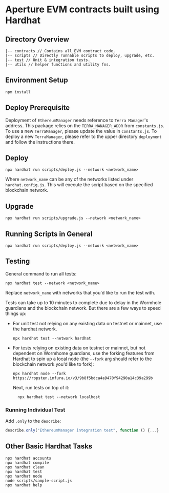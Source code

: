# Aperture EVM contracts built using Hardhat

## Directory Overview

    |-- contracts // Contains all EVM contract code.
    |-- scripts // Directly runnable scripts to deploy, upgrade, etc.
    |-- test // Unit & integration tests.
    |-- utils // helper functions and utility fns.

## Environment Setup

```shell
npm install
```

## Deploy Prerequisite
Deployment of `EthereumManager` needs reference to `Terra Manager`'s address. This package relies on the `TERRA_MANAGER_ADDR` from `constants.js`. To use a new `TerraManager`, please update the value in `constants.js`. To deploy a new `TerraManager`, please refer to the upper directory `deployment` and follow the instructions there.

## Deploy

```shell
npx hardhat run scripts/deploy.js --network <network_name>
```
Where `network_name` can be any of the networks listed under `hardhat.config.js`. This will execute the script based on the specified blockchain network.

## Upgrade

```shell
npx hardhat run scripts/upgrade.js --network <network_name>
```

## Running Scripts in General

```shell
npx hardhat run scripts/deploy.js --network <network_name>
```


## Testing

General command to run all tests:

```shell
npx hardhat test --network <network_name>
```

Replace `network_name` with networks that you'd like to run the test with.

Tests can take up to 10 minutes to complete due to delay in the Wormhole guardians and the blockchain network. But there are a few ways to speed things up:

- For unit test not relying on any existing data on testnet or mainnet, use the hardhat network.

  ```shell
  npx hardhat test --network hardhat
  ```

- For tests relying on existing data on testnet or mainnet, but not dependent on Wormhome guardians, use the forking features from Hardhat to spin up a local node (the `--fork` arg should refer to the blockchain network you'd like to fork):
  ```shell
  npx hardhat node --fork https://ropsten.infura.io/v3/9b8f5bdca4a9470f94290a14c39a299b
  ```
  Next, run tests on top of it:
  ```shell
    npx hardhat test --network localhost
  ```

### Running Individual Test

Add `.only` to the `describe`:

```javascript
describe.only("EthereumManager integration test", function () {...}
```

## Other Basic Hardhat Tasks

```shell
npx hardhat accounts
npx hardhat compile
npx hardhat clean
npx hardhat test
npx hardhat node
node scripts/sample-script.js
npx hardhat help
```
